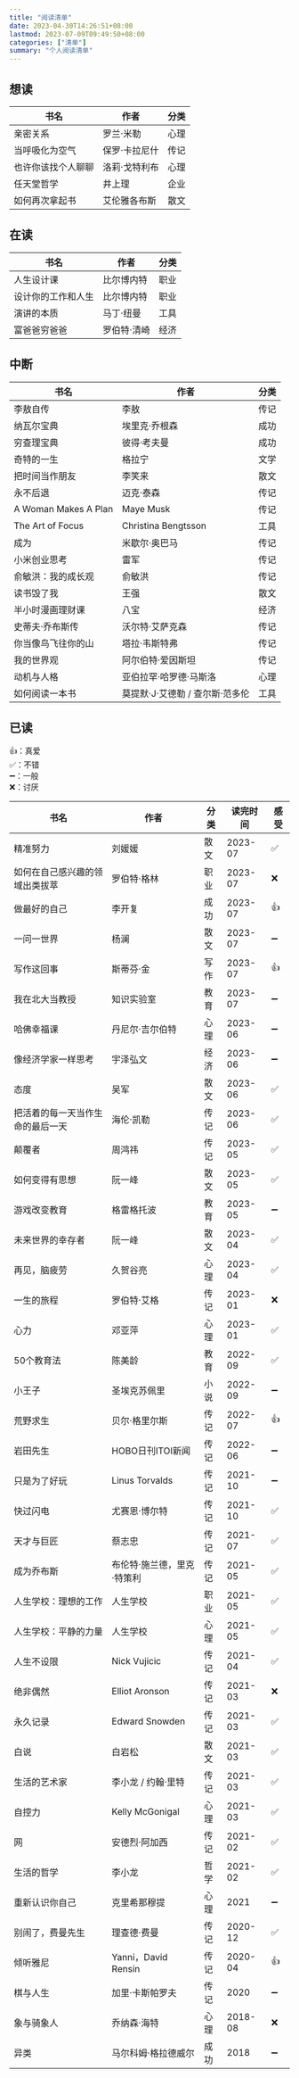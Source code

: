 ```yaml
---
title: "阅读清单"
date: 2023-04-30T14:26:51+08:00
lastmod: 2023-07-09T09:49:50+08:00
categories: ["清单"]
summary: "个人阅读清单"
---
```


## 想读

| 书名               | 作者          | 分类 |
| ------------------ | ------------- | ---- |
| 亲密关系           | 罗兰·米勒     | 心理 |
| 当呼吸化为空气     | 保罗·卡拉尼什 | 传记 |
| 也许你该找个人聊聊 | 洛莉·戈特利布 | 心理 |
| 任天堂哲学         | 井上理        | 企业 |
| 如何再次拿起书     | 艾伦雅各布斯  | 散文 | 

## 在读

| 书名               | 作者        | 分类 |
| ------------------ | ----------- | ---- |
| 人生设计课         | 比尔博内特  | 职业 |
| 设计你的工作和人生 | 比尔博内特  | 职业 |
| 演讲的本质         | 马丁·纽曼   | 工具 | 
| 富爸爸穷爸爸       | 罗伯特·清崎 | 经济 |

## 中断

| 书名                 | 作者                            | 分类 |
| -------------------- | ------------------------------- | ---- |
| 李敖自传             | 李敖                            | 传记 | 
| 纳瓦尔宝典           | 埃里克·乔根森                   | 成功 |
| 穷查理宝典           | 彼得·考夫曼                     | 成功 |
| 奇特的一生           | 格拉宁                          | 文学 |
| 把时间当作朋友       | 李笑来                          | 散文 |
| 永不后退             | 迈克·泰森                       | 传记 |
| A Woman Makes A Plan | Maye Musk                       | 传记 |
| The Art of Focus     | Christina Bengtsson             | 工具 |
| 成为                 | 米歇尔·奥巴马                   | 传记 |
| 小米创业思考         | 雷军                            | 传记 |
| 俞敏洪：我的成长观   | 俞敏洪                          | 传记 |
| 读书毁了我           | 王强                            | 散文 |
| 半小时漫画理财课     | 八宝                            | 经济 |
| 史蒂夫·乔布斯传      | 沃尔特·艾萨克森                 | 传记 |
| 你当像鸟飞往你的山   | 塔拉·韦斯特弗                   | 传记 |
| 我的世界观           | 阿尔伯特·爱因斯坦               | 传记 |
| 动机与人格           | 亚伯拉罕·哈罗德·马斯洛          | 心理 |
| 如何阅读一本书       | 莫提默·J·艾德勒 / 查尔斯·范多伦 | 工具 |

## 已读

👍：真爱  
✅：不错  
➖：一般  
❌：讨厌

| 书名                             | 作者                       | 分类 | 读完时间 | 感受 |
| -------------------------------- | -------------------------- | ---- | -------- | ---- |
| 精准努力                         | 刘媛媛                     | 散文 | 2023-07  | ✅   | 
| 如何在自己感兴趣的领域出类拔萃   | 罗伯特·格林                | 职业 | 2023-07  | ❌   |
| 做最好的自己                     | 李开复                     | 成功 | 2023-07  | 👍   |
| 一问一世界                       | 杨澜                       | 散文 | 2023-07  | ➖   |
| 写作这回事                       | 斯蒂芬·金                  | 写作 | 2023-07  | 👍   |
| 我在北大当教授                   | 知识实验室                 | 教育 | 2023-07  | ➖   |
| 哈佛幸福课                       | 丹尼尔·吉尔伯特            | 心理 | 2023-06  | ➖   |
| 像经济学家一样思考               | 宇泽弘文                   | 经济 | 2023-06  | ➖   |
| 态度                             | 吴军                       | 散文 | 2023-06  | ✅   |
| 把活着的每一天当作生命的最后一天 | 海伦·凯勒                  | 传记 | 2023-06  | ✅   |
| 颠覆者                           | 周鸿祎                     | 传记 | 2023-05  | ✅   |
| 如何变得有思想                   | 阮一峰                     | 散文 | 2023-05  | ✅   |
| 游戏改变教育                     | 格雷格托波                 | 教育 | 2023-05  | ➖   |
| 未来世界的幸存者                 | 阮一峰                     | 散文 | 2023-04  | ✅   |
| 再见，脑疲劳                     | 久贺谷亮                   | 心理 | 2023-04  | ✅   |
| 一生的旅程                       | 罗伯特·艾格                | 传记 | 2023-01  | ❌   |
| 心力                             | 邓亚萍                     | 心理 | 2023-01  | ✅   |
| 50个教育法                       | 陈美龄                     | 教育 | 2022-09  | ✅   |
| 小王子                           | 圣埃克苏佩里               | 小说 | 2022-09  | ➖   |
| 荒野求生                         | 贝尔·格里尔斯              | 传记 | 2022-07  | 👍   |
| 岩田先生                         | HOBO日刊ITOI新闻           | 传记 | 2022-06  | ➖   |
| 只是为了好玩                     | Linus Torvalds             | 传记 | 2021-10  | ➖   |
| 快过闪电                         | 尤赛恩·博尔特              | 传记 | 2021-10  | ✅   |
| 天才与巨匠                       | 蔡志忠                     | 传记 | 2021-07  | ✅   |
| 成为乔布斯                       | 布伦特·施兰德，里克·特策利 | 传记 | 2021-05  | ✅   |
| 人生学校：理想的工作             | 人生学校                   | 职业 | 2021-05  | ✅   |
| 人生学校：平静的力量             | 人生学校                   | 心理 | 2021-05  | ✅   |
| 人生不设限                       | Nick Vujicic               | 传记 | 2021-04  | ✅   |
| 绝非偶然                         | Elliot Aronson             | 传记 | 2021-03  | ❌   |
| 永久记录                         | Edward Snowden             | 传记 | 2021-03  | ✅   |
| 白说                             | 白岩松                     | 散文 | 2021-03  | ✅   |
| 生活的艺术家                     | 李小龙 / 约翰·里特         | 传记 | 2021-03  | ✅   |
| 自控力                           | Kelly McGonigal            | 心理 | 2021-03  | ✅   |
| 网                               | 安德烈·阿加西              | 传记 | 2021-02  | ✅   |
| 生活的哲学                       | 李小龙                     | 哲学 | 2021-02  | ✅   |
| 重新认识你自己                   | 克里希那穆提               | 心理 | 2021     | ➖   |
| 别闹了，费曼先生                 | 理查德·费曼                | 传记 | 2020-12  | ✅   |
| 倾听雅尼                         | Yanni，David Rensin        | 传记 | 2020-04  | 👍   |
| 棋与人生                         | 加里·卡斯帕罗夫            | 传记 | 2020     | ➖   |
| 象与骑象人                       | 乔纳森·海特                | 心理 | 2018-08  | ❌   |
| 异类                             | 马尔科姆·格拉德威尔        | 成功 | 2018     | ➖   |
